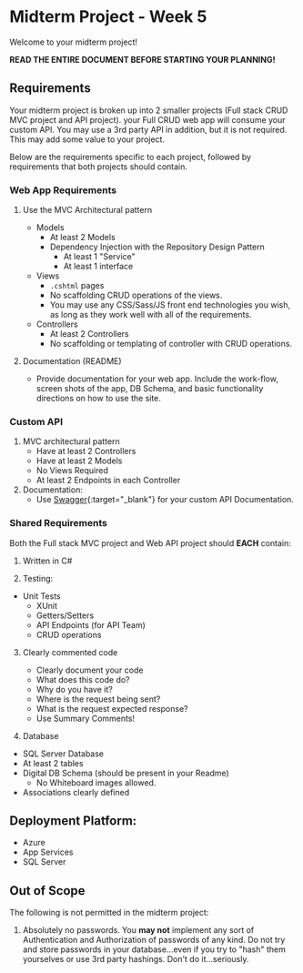 # Midterm Project - Week 5

Welcome to your midterm project! 

**READ THE ENTIRE DOCUMENT BEFORE STARTING YOUR PLANNING!**

## Requirements

Your midterm project is broken up into 2 smaller projects (Full stack CRUD MVC project and API project).
your Full CRUD web app will consume your custom API. You may use a 3rd party
API in addition, but it is not required. This may add some value to your project. 

Below are the requirements specific to each project, followed by requirements that both projects should contain.  

### Web App Requirements
1. Use the MVC Architectural pattern
	- Models
      - At least 2 Models
	  - Dependency Injection with the Repository Design Pattern
		- At least 1 "Service"
		- At least 1 interface
	- Views 
      - `.cshtml` pages
	  - No scaffolding CRUD operations of the views. 
	  - You may use any CSS/Sass/JS front end technologies you wish, as long as they work well with all of the requirements.
	- Controllers
      - At least 2 Controllers
	  - No scaffolding or templating of controller with CRUD operations.

2. Documentation (README)
     - Provide documentation for your web app. Include
     the work-flow, screen shots of the app, DB Schema, and basic
    functionality directions on how to use the site.

### Custom API
1. MVC architectural pattern
   - Have at least 2 Controllers
   - Have at least 2 Models
   - No Views Required
   - At least 2 Endpoints in each Controller
2. Documentation:
   - Use [Swagger](https://docs.microsoft.com/en-us/aspnet/core/tutorials/web-api-help-pages-using-swagger?view=aspnetcore-2.1){:target="_blank"}  for your custom API Documentation.


### Shared Requirements
Both the Full stack MVC project and Web API project should **EACH** contain:

1. Written in C#

2. Testing:
  - Unit Tests
	- XUnit
	- Getters/Setters
	- API Endpoints (for API Team)
	- CRUD operations

3. Clearly commented code
	- Clearly document your code 
	- What does this code do?
	- Why do you have it?
	- Where is the request being sent?
	- What is the request expected response?
    - Use Summary Comments!

4. Database
  - SQL Server Database
  - At least 2 tables
  - Digital DB Schema (should be present in your Readme)
	- No Whiteboard images allowed.
  - Associations clearly defined

## Deployment Platform:
- Azure
- App Services
- SQL Server


## Out of Scope
The following is not permitted in the midterm project:

1. Absolutely no passwords. You **may not** implement any sort of Authentication and Authorization of passwords of any kind. Do not try and store passwords in your database...even if you try to "hash" them yourselves or use 3rd party hashings. Don't do it...seriously.

